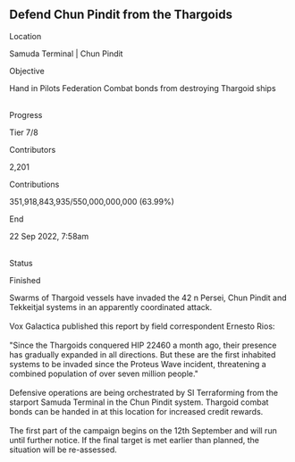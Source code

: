 ## Defend Chun Pindit from the Thargoids

Location

Samuda Terminal \| Chun Pindit

Objective

Hand in Pilots Federation Combat bonds from destroying Thargoid ships

\
Progress

Tier 7/8

Contributors

2,201

Contributions

351,918,843,935/550,000,000,000 (63.99%)

End

22 Sep 2022, 7:58am

\
Status

Finished

Swarms of Thargoid vessels have invaded the 42 n Persei, Chun Pindit and
Tekkeitjal systems in an apparently coordinated attack.\
\
Vox Galactica published this report by field correspondent Ernesto
Rios:\
\
\"Since the Thargoids conquered HIP 22460 a month ago, their presence
has gradually expanded in all directions. But these are the first
inhabited systems to be invaded since the Proteus Wave incident,
threatening a combined population of over seven million people.\"\
\
Defensive operations are being orchestrated by SI Terraforming from the
starport Samuda Terminal in the Chun Pindit system. Thargoid combat
bonds can be handed in at this location for increased credit rewards.\
\
The first part of the campaign begins on the 12th September and will run
until further notice. If the final target is met earlier than planned,
the situation will be re-assessed.

